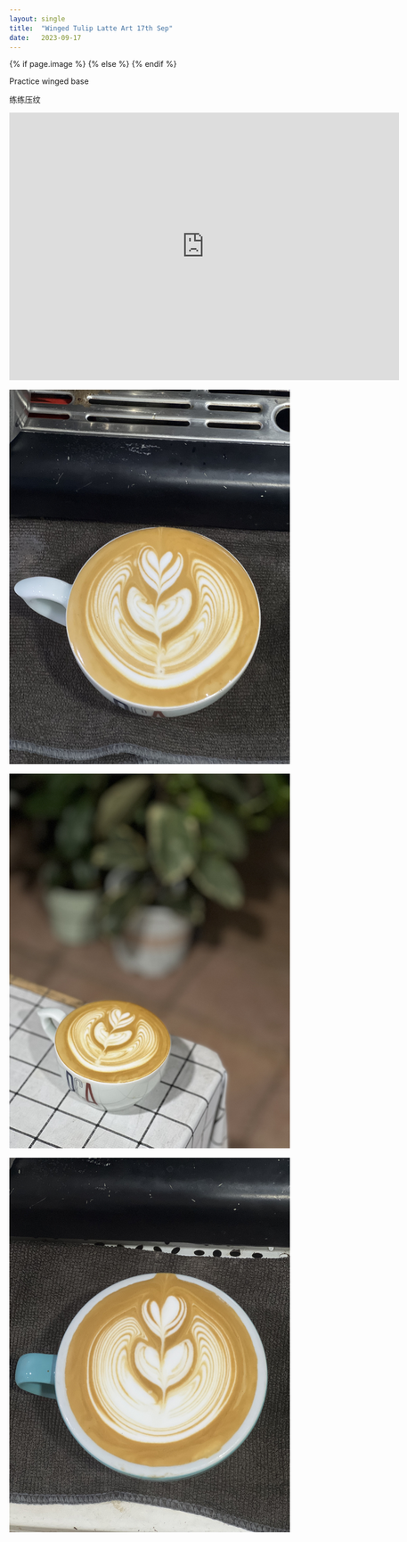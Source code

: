 ```yaml
---
layout: single
title:  "Winged Tulip Latte Art 17th Sep"
date:   2023-09-17
---
```


{% if page.image %}
  <meta property="og:image" content="/assets/img/2023/09/17/IMG_7668.jpg">
{% else %}
  <meta property="og:image" content="/assets/img/2023/09/17/IMG_7668.jpg">
{% endif %}

<meta property="og:description" content="Winged Tulip Latte Art 17th Sep" />


Practice winged base

练练压纹



<div class="embed-container">
  <iframe
      src="https://www.youtube.com/embed/5rbXQUbMVE0"
      width="700"
      height="480"
      frameborder="0"
      allowfullscreen="true">
  </iframe>
</div>



![](/assets/img/2023/09/17/IMG_7666.jpg)

![](/assets/img/2023/09/17/IMG_7668.jpg)

![](/assets/img/2023/09/17/IMG_7707.jpg)

